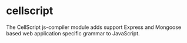 # cellscript
The CellScript js-compiler module adds support Express and Mongoose based web application specific grammar to JavaScript.
